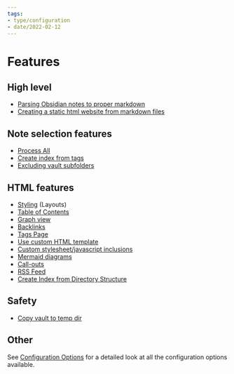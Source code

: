 ```yaml
---
tags:
- type/configuration
- date/2022-02-12
---
```

   
# Features   
## High level   
   
- [Parsing Obsidian notes to proper markdown](../General%20Information/Parsing%20Obsidian%20notes%20to%20proper%20markdown.md)   
- [Creating a static html website from markdown files](../General%20Information/Creating%20a%20static%20html%20website%20from%20markdown%20files.md)   
   
## Note selection features   
   
- [Process All](../Configurations/Process%20All.md)   
- [Create index from tags](../Configurations/Create%20index%20from%20tags.md)   
- [Excluding vault subfolders](../Configurations/Configuration%20Options.md#exclude-subfolders)   
   
## HTML features   
   
- [Styling](../Configurations/Styling/Styling.md) (Layouts)   
- [Table of Contents](../Configurations/Styling/Styling.md#table-of-contents)   
- [Graph view](../Configurations/Graph%20view.md)   
- [Backlinks](../Configurations/Backlinks.md)   
- [Tags Page](../Configurations/Tags%20Page.md)   
- [Use custom HTML template](../Configurations/Configuration%20Options.md#html-template-path-str)   
- [Custom stylesheet/javascript inclusions](../Configurations/Configuration%20Options.md#html-custom-inclusions)   
- [Mermaid diagrams](../Demonstrations/Implementing%20Mermaid%20diagrams%20in%20HTML%20output.md)   
- [Call-outs](../Demonstrations/Implementing%20Call-outs.md)   
- [RSS Feed](../Configurations/RSS%20Feed.md)   
- [Create Index from Directory Structure](../Configurations/Create%20Index%20from%20Directory%20Structure.md)   
   
## Safety   
   
- [Copy vault to temp dir](../Configurations/Copy%20vault%20to%20temp%20dir.md)   
   
## Other   
See [Configuration Options](../Configurations/Configuration%20Options.md) for a detailed look at all the configuration options available.